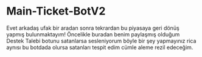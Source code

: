 # Main-Ticket-BotV2
Evet arkadaş ufak bir aradan sonra tekrardan bu piyasaya geri dönüş yapmış bulunmaktayım! Öncelikle buradan benim paylaşmış olduğum Destek Talebi botunu satanlarsa sesleniyorum böyle bir şey yapmayınız rica aynısı bu botdada olursa satanları tespit edim cümle aleme rezil edeceğim.
